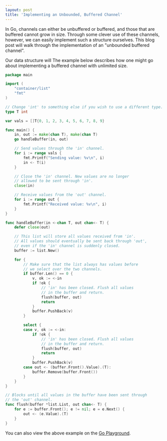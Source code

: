 ```yaml
---
layout: post
title: 'Implementing an Unbounded, Buffered Channel'
---
```

In Go, channels can either be unbuffered or buffered, and those that are buffered
cannot grow in size. Through some clever use of these channels, however, we can
easily implement such a structure ourselves. This blog post will walk through
the implementation of an "unbounded buffered channel".

Our data structure will The example below describes how one might go about
implementing a buffered channel with unlimited size.

```go
package main

import (
	"container/list"
	"fmt"
)

// Change 'int' to something else if you wish to use a different type.
type T int

var vals = []T{0, 1, 2, 3, 4, 5, 6, 7, 8, 9}

func main() {
	in, out := make(chan T), make(chan T)
	go handleBuffer(in, out)

	// Send values through the 'in' channel.
	for i := range vals {
		fmt.Printf("Sending value: %v\n", i)
		in <- T(i)
	}

	// Close the 'in' channel. New values are no longer
	// allowed to be sent through 'in'.
	close(in)

	// Receive values from the 'out' channel.
	for i := range out {
		fmt.Printf("Received value: %v\n", i)
	}
}

func handleBuffer(in <-chan T, out chan<- T) {
	defer close(out)

	// This list will store all values received from 'in'.
	// All values should eventually be sent back through 'out',
	// even if the 'in' channel is suddenly closed.
	buffer := list.New()

	for {
		// Make sure that the list always has values before
		// we select over the two channels.
		if buffer.Len() == 0 {
			v, ok := <-in
			if !ok {
				// 'in' has been closed. Flush all values
				// in the buffer and return.
				flush(buffer, out)
				return
			}
			buffer.PushBack(v)
		}

		select {
		case v, ok := <-in:
			if !ok {
				// 'in' has been closed. Flush all values
				// in the buffer and return.
				flush(buffer, out)
				return
			}
			buffer.PushBack(v)
		case out <- (buffer.Front().Value).(T):
			buffer.Remove(buffer.Front())
		}
	}
}

// Blocks until all values in the buffer have been sent through
// the 'out' channel.
func flush(buffer *list.List, out chan<- T) {
	for e := buffer.Front(); e != nil; e = e.Next() {
		out <- (e.Value).(T)
	}
}
```

You can also view the above example on the [Go Playground](http://play.golang.org/p/RxHn6olGs1).